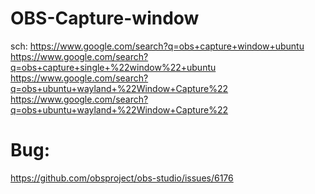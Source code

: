 # OBS-Capture-window
sch: https://www.google.com/search?q=obs+capture+window+ubuntu https://www.google.com/search?q=obs+capture+single+%22window%22+ubuntu https://www.google.com/search?q=obs+ubuntu+wayland+%22Window+Capture%22 https://www.google.com/search?q=obs+ubuntu+wayland+%22Window+Capture%22

# Bug:
https://github.com/obsproject/obs-studio/issues/6176
